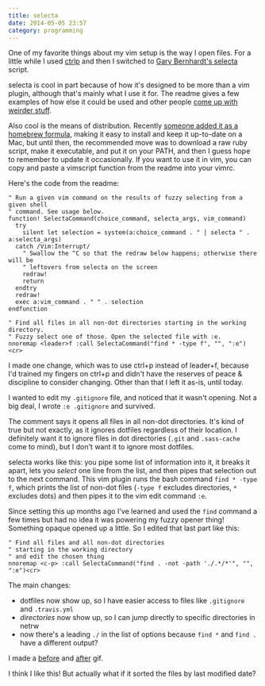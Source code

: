 ```yaml
---
title: selecta
date: 2014-05-05 23:57
category: programming
---
```


One of my favorite things about my vim setup is the way I open files. For a little while I used [ctrlp][] and then I switched to [Gary Bernhardt's selecta][] script.

[ctrlp]: https://github.com/kien/ctrlp.vim
[Gary Bernhardt's selecta]: https://github.com/garybernhardt/selecta

selecta is cool in part because of how it's designed to be more than a vim plugin, although that's mainly what I use it for. The readme gives a few examples of how else it could be used and other people [come up with weirder stuff](https://twitter.com/JAH2488/status/459519248713666560).

Also cool is the means of distribution. Recently [someone added it as a homebrew formula](https://github.com/garybernhardt/selecta/issues/28), making it easy to install and keep it up-to-date on a Mac, but until then, the recommended move was to download a raw ruby script, make it executable, and put it on your PATH, and then I guess hope to remember to update it occasionally. If you want to use it in vim, you can copy and paste a vimscript function from the readme into your vimrc.

Here's the code from the readme:

```vim
" Run a given vim command on the results of fuzzy selecting from a given shell
" command. See usage below.
function! SelectaCommand(choice_command, selecta_args, vim_command)
  try
    silent let selection = system(a:choice_command . " | selecta " . a:selecta_args)
  catch /Vim:Interrupt/
    " Swallow the ^C so that the redraw below happens; otherwise there will be
    " leftovers from selecta on the screen
    redraw!
    return
  endtry
  redraw!
  exec a:vim_command . " " . selection
endfunction

" Find all files in all non-dot directories starting in the working directory.
" Fuzzy select one of those. Open the selected file with :e.
nnoremap <leader>f :call SelectaCommand("find * -type f", "", ":e")<cr>
```

I made one change, which was to use ctrl+p instead of leader+f, because I'd trained my fingers on ctrl+p and didn't have the reserves of peace & discipline to consider changing. Other than that I left it as-is, until today.

I wanted to edit my `.gitignore` file, and noticed that it wasn't opening. Not a big deal, I wrote `:e .gitignore` and survived.

The comment says it opens all files in all non-dot directories. It's kind of true but not exactly, as it ignores dotfiles regardless of their location. I definitely want it to ignore files in dot directories (`.git` and `.sass-cache` come to mind), but I don't want it to ignore most dotfiles.

selecta works like this: you pipe some list of information into it, it breaks it apart, lets you *select* one line from the list, and then pipes that selection out to the next command. This vim plugin runs the bash command `find * -type f`, which prints the list of non-dot files (`-type f` excludes directories, `*` excludes dots) and then pipes it to the vim edit command `:e`.

Since setting this up months ago I've learned and used the `find` command a few times but had no idea it was powering my fuzzy opener thing! Something opaque opened up a little. So I edited that last part like this:

```vim
" Find all files and all non-dot directories
" starting in the working directory
" and edit the chosen thing
nnoremap <c-p> :call SelectaCommand("find . -not -path './.*/*'", "", ":e")<cr>
```

The main changes:

* dotfiles now show up, so I have easier access to files like `.gitignore` and `.travis.yml`
* *directories* now show up, so I can jump directly to specific directories in netrw
* now there's a leading `./` in the list of options because `find *` and `find .` have a different output?

I made a [before][] and [after][] gif.

[before]: /img/2014-05-05-selecta-before.gif
[after]: /img/2014-05-05-selecta-after.gif

I think I like this! But actually what if it sorted the files by last modified date?
